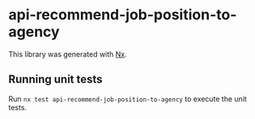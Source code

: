 # api-recommend-job-position-to-agency

This library was generated with [Nx](https://nx.dev).

## Running unit tests

Run `nx test api-recommend-job-position-to-agency` to execute the unit tests.
